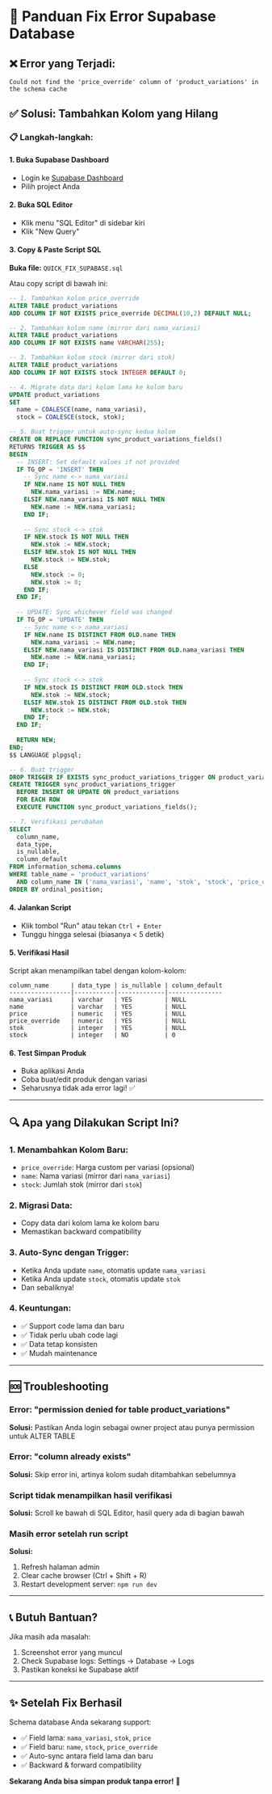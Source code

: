 # 🔧 Panduan Fix Error Supabase Database

## ❌ Error yang Terjadi:
```
Could not find the 'price_override' column of 'product_variations' in the schema cache
```

## ✅ Solusi: Tambahkan Kolom yang Hilang

### 📋 Langkah-langkah:

#### 1. **Buka Supabase Dashboard**
   - Login ke [Supabase Dashboard](https://app.supabase.com)
   - Pilih project Anda

#### 2. **Buka SQL Editor**
   - Klik menu "SQL Editor" di sidebar kiri
   - Klik "New Query"

#### 3. **Copy & Paste Script SQL**
   
   **Buka file:** `QUICK_FIX_SUPABASE.sql`
   
   Atau copy script di bawah ini:

```sql
-- 1. Tambahkan kolom price_override
ALTER TABLE product_variations 
ADD COLUMN IF NOT EXISTS price_override DECIMAL(10,2) DEFAULT NULL;

-- 2. Tambahkan kolom name (mirror dari nama_variasi)
ALTER TABLE product_variations 
ADD COLUMN IF NOT EXISTS name VARCHAR(255);

-- 3. Tambahkan kolom stock (mirror dari stok)
ALTER TABLE product_variations 
ADD COLUMN IF NOT EXISTS stock INTEGER DEFAULT 0;

-- 4. Migrate data dari kolom lama ke kolom baru
UPDATE product_variations 
SET 
  name = COALESCE(name, nama_variasi),
  stock = COALESCE(stock, stok);

-- 5. Buat trigger untuk auto-sync kedua kolom
CREATE OR REPLACE FUNCTION sync_product_variations_fields()
RETURNS TRIGGER AS $$
BEGIN
  -- INSERT: Set default values if not provided
  IF TG_OP = 'INSERT' THEN
    -- Sync name <-> nama_variasi
    IF NEW.name IS NOT NULL THEN
      NEW.nama_variasi := NEW.name;
    ELSIF NEW.nama_variasi IS NOT NULL THEN
      NEW.name := NEW.nama_variasi;
    END IF;
    
    -- Sync stock <-> stok
    IF NEW.stock IS NOT NULL THEN
      NEW.stok := NEW.stock;
    ELSIF NEW.stok IS NOT NULL THEN
      NEW.stock := NEW.stok;
    ELSE
      NEW.stock := 0;
      NEW.stok := 0;
    END IF;
  END IF;
  
  -- UPDATE: Sync whichever field was changed
  IF TG_OP = 'UPDATE' THEN
    -- Sync name <-> nama_variasi
    IF NEW.name IS DISTINCT FROM OLD.name THEN
      NEW.nama_variasi := NEW.name;
    ELSIF NEW.nama_variasi IS DISTINCT FROM OLD.nama_variasi THEN
      NEW.name := NEW.nama_variasi;
    END IF;
    
    -- Sync stock <-> stok
    IF NEW.stock IS DISTINCT FROM OLD.stock THEN
      NEW.stok := NEW.stock;
    ELSIF NEW.stok IS DISTINCT FROM OLD.stok THEN
      NEW.stock := NEW.stok;
    END IF;
  END IF;
  
  RETURN NEW;
END;
$$ LANGUAGE plpgsql;

-- 6. Buat trigger
DROP TRIGGER IF EXISTS sync_product_variations_trigger ON product_variations;
CREATE TRIGGER sync_product_variations_trigger
  BEFORE INSERT OR UPDATE ON product_variations
  FOR EACH ROW
  EXECUTE FUNCTION sync_product_variations_fields();

-- 7. Verifikasi perubahan
SELECT 
  column_name, 
  data_type, 
  is_nullable,
  column_default
FROM information_schema.columns 
WHERE table_name = 'product_variations' 
  AND column_name IN ('nama_variasi', 'name', 'stok', 'stock', 'price_override', 'price')
ORDER BY ordinal_position;
```

#### 4. **Jalankan Script**
   - Klik tombol "Run" atau tekan `Ctrl + Enter`
   - Tunggu hingga selesai (biasanya < 5 detik)

#### 5. **Verifikasi Hasil**
   
   Script akan menampilkan tabel dengan kolom-kolom:
   ```
   column_name      | data_type | is_nullable | column_default
   -----------------|-----------|-------------|---------------
   nama_variasi     | varchar   | YES         | NULL
   name             | varchar   | YES         | NULL
   price            | numeric   | YES         | NULL
   price_override   | numeric   | YES         | NULL
   stok             | integer   | YES         | NULL
   stock            | integer   | NO          | 0
   ```

#### 6. **Test Simpan Produk**
   - Buka aplikasi Anda
   - Coba buat/edit produk dengan variasi
   - Seharusnya tidak ada error lagi! ✅

---

## 🔍 Apa yang Dilakukan Script Ini?

### 1. **Menambahkan Kolom Baru:**
   - `price_override`: Harga custom per variasi (opsional)
   - `name`: Nama variasi (mirror dari `nama_variasi`)
   - `stock`: Jumlah stok (mirror dari `stok`)

### 2. **Migrasi Data:**
   - Copy data dari kolom lama ke kolom baru
   - Memastikan backward compatibility

### 3. **Auto-Sync dengan Trigger:**
   - Ketika Anda update `name`, otomatis update `nama_variasi`
   - Ketika Anda update `stock`, otomatis update `stok`
   - Dan sebaliknya!

### 4. **Keuntungan:**
   - ✅ Support code lama dan baru
   - ✅ Tidak perlu ubah code lagi
   - ✅ Data tetap konsisten
   - ✅ Mudah maintenance

---

## 🆘 Troubleshooting

### Error: "permission denied for table product_variations"
**Solusi:** Pastikan Anda login sebagai owner project atau punya permission untuk ALTER TABLE

### Error: "column already exists"
**Solusi:** Skip error ini, artinya kolom sudah ditambahkan sebelumnya

### Script tidak menampilkan hasil verifikasi
**Solusi:** Scroll ke bawah di SQL Editor, hasil query ada di bagian bawah

### Masih error setelah run script
**Solusi:** 
1. Refresh halaman admin
2. Clear cache browser (Ctrl + Shift + R)
3. Restart development server: `npm run dev`

---

## 📞 Butuh Bantuan?

Jika masih ada masalah:
1. Screenshot error yang muncul
2. Check Supabase logs: Settings → Database → Logs
3. Pastikan koneksi ke Supabase aktif

---

## ✨ Setelah Fix Berhasil

Schema database Anda sekarang support:
- ✅ Field lama: `nama_variasi`, `stok`, `price`
- ✅ Field baru: `name`, `stock`, `price_override`
- ✅ Auto-sync antara field lama dan baru
- ✅ Backward & forward compatibility

**Sekarang Anda bisa simpan produk tanpa error!** 🎉
